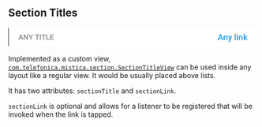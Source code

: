 ## Section Titles

<p align="left">
   <img src="../../../../../../../../doc/images/sections/section_title.png" />
</p>

Implemented as a custom view, [`com.telefonica.mistica.section.SectionTitleView`](https://github.com/Telefonica/mistica-android/blob/master/library/src/main/java/com/telefonica/mistica/section/SectionTitleView.kt) can be used inside any layout like a regular view. It would be usually placed above lists.

It has two attributes: `sectionTitle` and `sectionLink`.

`sectionLink` is optional and allows for a listener to be registered that will be invoked when the link is tapped.
